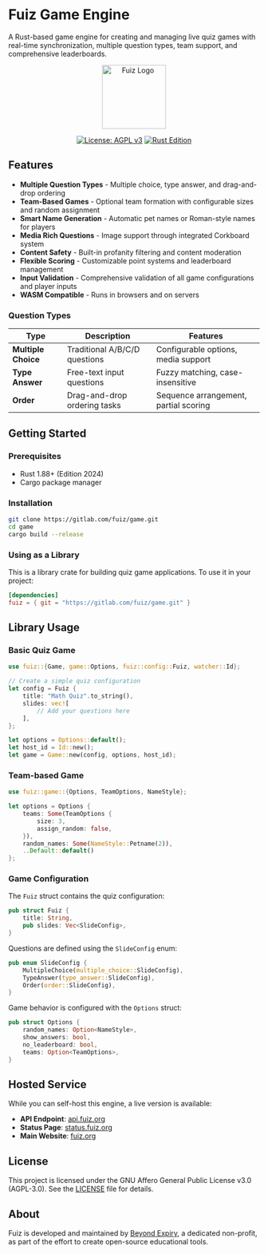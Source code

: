# Fuiz Game Engine

A Rust-based game engine for creating and managing live quiz games with real-time synchronization, multiple question types, team support, and comprehensive leaderboards.

<div align="center">
  <img src="https://gitlab.com/opencode-mit/fuiz/website/-/raw/main/static/favicon.svg?ref_type=heads" width="128" height="128" alt="Fuiz Logo">
</div>

<div align="center">

[![License: AGPL v3](https://img.shields.io/gitlab/license/opencode-mit/fuiz/game?style=for-the-badge)](https://gitlab.com/opencode-mit/fuiz/game/-/raw/main/LICENSE)
[![Rust Edition](https://img.shields.io/badge/Rust-2024-orange?style=for-the-badge&logo=rust)](https://doc.rust-lang.org/edition-guide/rust-2024/index.html)

</div>

## Features

- **Multiple Question Types** - Multiple choice, type answer, and drag-and-drop ordering
- **Team-Based Games** - Optional team formation with configurable sizes and random assignment
- **Smart Name Generation** - Automatic pet names or Roman-style names for players
- **Media Rich Questions** - Image support through integrated Corkboard system
- **Content Safety** - Built-in profanity filtering and content moderation
- **Flexible Scoring** - Customizable point systems and leaderboard management
- **Input Validation** - Comprehensive validation of all game configurations and player inputs
- **WASM Compatible** - Runs in browsers and on servers

### Question Types

| Type                | Description                   | Features                              |
| ------------------- | ----------------------------- | ------------------------------------- |
| **Multiple Choice** | Traditional A/B/C/D questions | Configurable options, media support   |
| **Type Answer**     | Free-text input questions     | Fuzzy matching, case-insensitive      |
| **Order**           | Drag-and-drop ordering tasks  | Sequence arrangement, partial scoring |

## Getting Started

### Prerequisites

- Rust 1.88+ (Edition 2024)
- Cargo package manager

### Installation

```bash
git clone https://gitlab.com/fuiz/game.git
cd game
cargo build --release
```

### Using as a Library

This is a library crate for building quiz game applications. To use it in your project:

```toml
[dependencies]
fuiz = { git = "https://gitlab.com/fuiz/game.git" }
```

## Library Usage

### Basic Quiz Game

```rust
use fuiz::{Game, game::Options, fuiz::config::Fuiz, watcher::Id};

// Create a simple quiz configuration
let config = Fuiz {
    title: "Math Quiz".to_string(),
    slides: vec![
        // Add your questions here
    ],
};

let options = Options::default();
let host_id = Id::new();
let game = Game::new(config, options, host_id);
```

### Team-based Game

```rust
use fuiz::game::{Options, TeamOptions, NameStyle};

let options = Options {
    teams: Some(TeamOptions {
        size: 3,
        assign_random: false,
    }),
    random_names: Some(NameStyle::Petname(2)),
    ..Default::default()
};
```

### Game Configuration

The `Fuiz` struct contains the quiz configuration:

```rust
pub struct Fuiz {
    title: String,
    pub slides: Vec<SlideConfig>,
}
```

Questions are defined using the `SlideConfig` enum:

```rust
pub enum SlideConfig {
    MultipleChoice(multiple_choice::SlideConfig),
    TypeAnswer(type_answer::SlideConfig),
    Order(order::SlideConfig),
}
```

Game behavior is configured with the `Options` struct:

```rust
pub struct Options {
    random_names: Option<NameStyle>,
    show_answers: bool,
    no_leaderboard: bool,
    teams: Option<TeamOptions>,
}
```

## Hosted Service

While you can self-host this engine, a live version is available:

- **API Endpoint**: [api.fuiz.org](https://api.fuiz.org)
- **Status Page**: [status.fuiz.org](https://status.fuiz.org)
- **Main Website**: [fuiz.org](https://fuiz.org)

## License

This project is licensed under the GNU Affero General Public License v3.0 (AGPL-3.0). See the [LICENSE](LICENSE) file for details.

## About

Fuiz is developed and maintained by [Beyond Expiry](https://beyondexpiry.org/), a dedicated non-profit, as part of the effort to create open-source educational tools.
